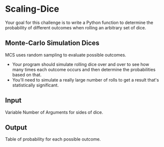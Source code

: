 # Scaling-Dice
Your goal for this challenge is to write a Python function to determine the probability of different outcomes when rolling an arbitrary set of dice.

## Monte-Carlo Simulation Dices
MCS uses random sampling to evaluate possible outcomes.

* Your program should simulate rolling dice over and over to see how many times each outcome occurs and then determine the probabilities based on that.
* You'll need to simulate a really large number of rolls to get a result that's statistically significant. 

## Input
Variable Number of Arguments for sides of dice. 

## Output 
Table of probability for each possible outcome. 
